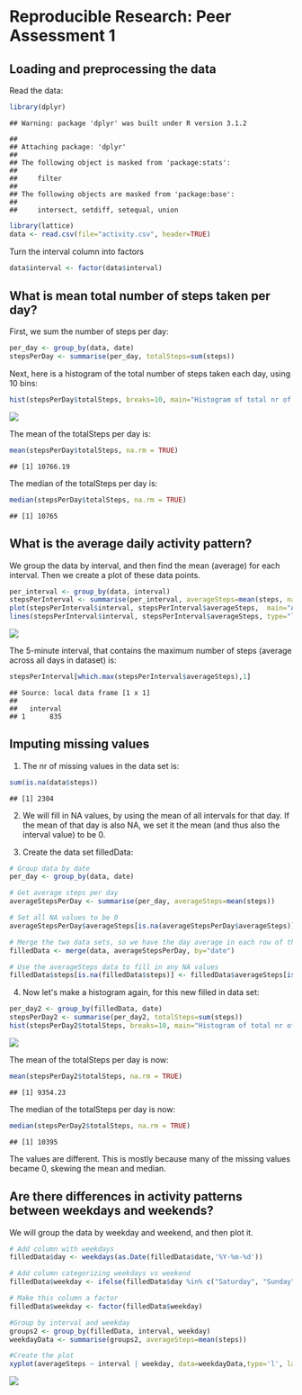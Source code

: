 # Reproducible Research: Peer Assessment 1


## Loading and preprocessing the data
Read the data:

```r
library(dplyr)
```

```
## Warning: package 'dplyr' was built under R version 3.1.2
```

```
## 
## Attaching package: 'dplyr'
## 
## The following object is masked from 'package:stats':
## 
##     filter
## 
## The following objects are masked from 'package:base':
## 
##     intersect, setdiff, setequal, union
```

```r
library(lattice)
data <- read.csv(file="activity.csv", header=TRUE)
```

Turn the interval column into factors

```r
data$interval <- factor(data$interval)
```

## What is mean total number of steps taken per day?

First, we sum the number of steps per day:

```r
per_day <- group_by(data, date)
stepsPerDay <- summarise(per_day, totalSteps=sum(steps))
```

Next, here is a histogram of the total number of steps taken each day, using 10 bins:


```r
hist(stepsPerDay$totalSteps, breaks=10, main="Histogram of total nr of steps taken each day", xlab="Total Steps Per Day")
```

![](./PA1_template_files/figure-html/unnamed-chunk-4-1.png) 

The mean of the totalSteps per day is:

```r
mean(stepsPerDay$totalSteps, na.rm = TRUE)
```

```
## [1] 10766.19
```

The median of the totalSteps per day is:

```r
median(stepsPerDay$totalSteps, na.rm = TRUE)
```

```
## [1] 10765
```

## What is the average daily activity pattern?

We group the data by interval, and then find the mean (average) for each interval.
Then we create a plot of these data points.


```r
per_interval <- group_by(data, interval)
stepsPerInterval <- summarise(per_interval, averageSteps=mean(steps, na.rm=TRUE))
plot(stepsPerInterval$interval, stepsPerInterval$averageSteps,  main="Average steps per interval", xlab="Interval", ylab="Average Steps" ) 
lines(stepsPerInterval$interval, stepsPerInterval$averageSteps, type="l" )
```

![](./PA1_template_files/figure-html/unnamed-chunk-7-1.png) 

The 5-minute interval, that contains the maximum number of steps (average across all days in dataset) is:

```r
stepsPerInterval[which.max(stepsPerInterval$averageSteps),1]
```

```
## Source: local data frame [1 x 1]
## 
##   interval
## 1      835
```

## Imputing missing values

1. The nr of missing values in the data set is:

```r
sum(is.na(data$steps))
```

```
## [1] 2304
```


2. We will fill in NA values, by using the mean of all intervals for that day. If the mean of that day is also NA, we set it the mean (and thus also the interval value) to be 0.

3. Create the data set filledData:


```r
# Group data by date
per_day <- group_by(data, date)

# Get average steps per day
averageStepsPerDay <- summarise(per_day, averageSteps=mean(steps))

# Set all NA values to be 0
averageStepsPerDay$averageSteps[is.na(averageStepsPerDay$averageSteps)] <- 0

# Merge the two data sets, so we have the day average in each row of the original data set
filledData <- merge(data, averageStepsPerDay, by="date")

# Use the averageSteps data to fill in any NA values
filledData$steps[is.na(filledData$steps)] <- filledData$averageSteps[is.na(filledData$steps)]
```

4. Now let's make a histogram again, for this new filled in data set:

```r
per_day2 <- group_by(filledData, date)
stepsPerDay2 <- summarise(per_day2, totalSteps=sum(steps))
hist(stepsPerDay2$totalSteps, breaks=10, main="Histogram of total nr of steps taken each day", xlab="Total Steps Per Day")
```

![](./PA1_template_files/figure-html/unnamed-chunk-11-1.png) 

The mean of the totalSteps per day is now:

```r
mean(stepsPerDay2$totalSteps, na.rm = TRUE)
```

```
## [1] 9354.23
```

The median of the totalSteps per day is now:

```r
median(stepsPerDay2$totalSteps, na.rm = TRUE)
```

```
## [1] 10395
```

The values are different. This is mostly because many of the missing values became 0, skewing the mean and median.

## Are there differences in activity patterns between weekdays and weekends?

We will group the data by weekday and weekend, and then plot it.


```r
# Add column with weekdays
filledData$day <- weekdays(as.Date(filledData$date,'%Y-%m-%d'))

# Add column categorizing weekdays vs weekend
filledData$weekday <- ifelse(filledData$day %in% c("Saturday", "Sunday"), "Weekend", "Weekday")

# Make this column a factor
filledData$weekday <- factor(filledData$weekday)

#Group by interval and weekday
groups2 <- group_by(filledData, interval, weekday)
weekdayData <- summarise(groups2, averageSteps=mean(steps))

#Create the plot
xyplot(averageSteps ~ interval | weekday, data=weekdayData,type='l', layout=c(1,2), main="Average steps per interval - Weekend vs Weekdays", xlab="Interval", ylab="Average Steps")
```

![](./PA1_template_files/figure-html/unnamed-chunk-14-1.png) 

